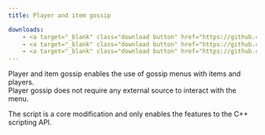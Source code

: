 ```yaml
---
title: Player and item gossip

downloads:
    - <a target="_blank" class="download button" href="https://github.com/Rochet2/TrinityCore/blob/playeritemgossip/src/server/scripts/Custom/Player and Item Gossip/" onClick="ga('send', 'event', 'Download', 'click', 'Player and item gossip TrinityCore');">TrinityCore 3.3.5</a>
    - <a target="_blank" class="download button" href="https://github.com/Rochet2/TrinityCore/blob/playeritemgossip_6.x/src/server/scripts/Custom/Player and Item Gossip/" onClick="ga('send', 'event', 'Download', 'click', 'Player and item gossip TrinityCore 6.x');">TrinityCore 6.x</a>
    - <a target="_blank" class="download button" href="https://github.com/Rochet2/TrinityCore/blob/playeritemgossip_7.x/src/server/scripts/Custom/Player and Item Gossip/" onClick="ga('send', 'event', 'Download', 'click', 'Player and item gossip TrinityCore 7.x');">TrinityCore 7.x</a>
---
```


Player and item gossip enables the use of gossip menus with items and players.  
Player gossip does not require any external source to interact with the menu.  

The script is a core modification and only enables the features to the C++ scripting API.  
